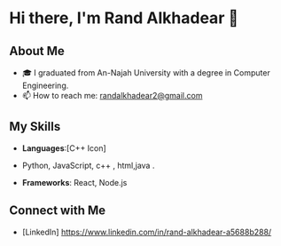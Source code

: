 # Hi there, I'm Rand Alkhadear 👋

## About Me
- 🎓 I graduated from An-Najah University with a degree in Computer Engineering.
- 📫 How to reach me: randalkhadear2@gmail.com

## My Skills
- **Languages**:[C++ Icon]

-  Python, JavaScript, c++ , html,java .
- **Frameworks**: React, Node.js



## Connect with Me
- [LinkedIn] https://www.linkedin.com/in/rand-alkhadear-a5688b288/

